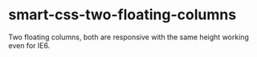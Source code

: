 # smart-css-two-floating-columns
Two floating columns, both are responsive with the same height working even for IE6. 
